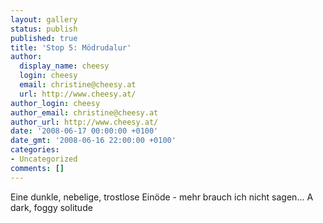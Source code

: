 ```yaml
---
layout: gallery
status: publish
published: true
title: 'Stop 5: Mödrudalur'
author:
  display_name: cheesy
  login: cheesy
  email: christine@cheesy.at
  url: http://www.cheesy.at/
author_login: cheesy
author_email: christine@cheesy.at
author_url: http://www.cheesy.at/
date: '2008-06-17 00:00:00 +0100'
date_gmt: '2008-06-16 22:00:00 +0100'
categories:
- Uncategorized
comments: []
---
```

<!--:de-->Eine dunkle, nebelige, trostlose Einöde - mehr brauch ich nicht sagen...
<!--:--><!--:en-->A dark, foggy solitude
<!--:-->

